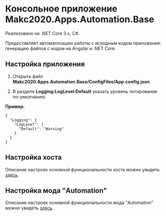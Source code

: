 # Консольное приложение Makc2020.Apps.Automation.Base

Реализовано на .NET Core 3.x, C#.

Предоставляет автоматизацию работы с исходным кодом приложения:
генерацию файлов с кодом на Angular и .NET Core.

## Настройка приложения

1. Открыть файл **Makc2020.Apps.Automation.Base/ConfigFiles/App.config.json**.

2. В разделе **Logging:LogLevel:Default** указать уровень логирования по-умолчанию.

**Пример:**

    {
      "Logging": {
        "LogLevel": {
          "Default": "Warning"
        }
      }
    }

## Настройка хоста

Описание настроек основной функциональности хоста можно увидеть
[здесь](../Makc2020.Host.Base/README.md).

## Настройка мода "Automation"

Описание настроек основной функциональности мода "Automation" можно увидеть
[здесь](../Makc2020.Mods.Automation.Base/README.md).
